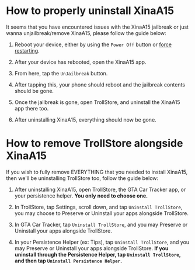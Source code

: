 # How to properly uninstall XinaA15
It seems that you have encountered issues with the XinaA15 jailbreak or just wanna unjailbreak/remove XinaA15, please follow the guide below:

1. Reboot your device, either by using the `Power Off` button or [force restarting](https://support.apple.com/guide/iphone/force-restart-iphone-iph8903c3ee6/ios).

2. After your device has rebooted, open the XinaA15 app.

3. From here, tap the `UnJailbreak` button.

4. After tapping this, your phone should reboot and the jailbreak contents should be gone.

5. Once the jailbreak is gone, open TrollStore, and uninstall the XinaA15 app there too.

6. After uninstalling XinaA15, everything should now be gone.

# How to remove TrollStore alongside XinaA15
If you wish to fully remove EVERYTHING that you needed to install XinaA15, then we'll be uninstalling TrollStore too, follow the guide below:

1. After uninstalling XinaA15, open TrollStore, the GTA Car Tracker app, or your persistence helper. **You only need to choose one.**

2. In TrollStore, tap Settings, scroll down, and tap `Uninstall TrollStore`, you may choose to Preserve or Uninstall your apps alongside TrollStore.

3. In GTA Car Tracker, tap `Uninstall TrollStore`, and you may Preserve or Uninstall your apps alongside TrollStore.

4. In your Persistence Helper (ex: Tips), tap `Uninstall TrollStore`, and you may Preserve or Uninstall your apps alongside TrollStore. **If you uninstall through the Persistence Helper, tap `Uninstall TrollStore`, and then tap `Uninstall Persistence Helper`.**
